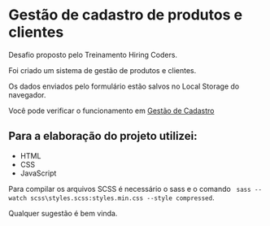 # Gestão de cadastro de produtos e clientes

Desafio proposto pelo Treinamento Hiring Coders.

Foi criado um sistema de gestão de produtos e clientes.

Os dados enviados pelo formulário estão salvos no Local Storage do navegador.

Você pode verificar o funcionamento em [Gestão de Cadastro](https://link)

## Para a elaboração do projeto utilizei:

- HTML
- CSS
- JavaScript

Para compilar os arquivos SCSS é necessário o sass e o comando ` sass --watch scss\styles.scss:styles.min.css --style compressed`.

Qualquer sugestão é bem vinda.

